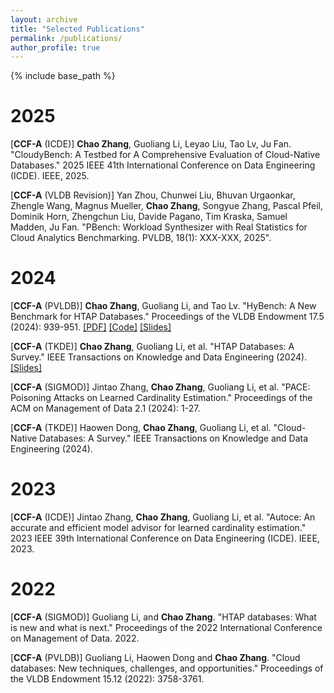 ```yaml
---
layout: archive
title: "Selected Publications"
permalink: /publications/
author_profile: true
---
```

{% include base_path %}

2025
====
[**CCF-A** (ICDE)] **Chao Zhang**, Guoliang Li, Leyao Liu, Tao Lv, Ju Fan. "CloudyBench: A Testbed for A Comprehensive Evaluation of Cloud-Native Databases." 2025 IEEE 41th International Conference on Data Engineering (ICDE). IEEE, 2025.

[**CCF-A** (VLDB Revision)] Yan Zhou, Chunwei Liu, Bhuvan Urgaonkar, Zhengle Wang, Magnus Mueller, **Chao Zhang**, Songyue Zhang, Pascal Pfeil, Dominik Horn, Zhengchun Liu, Davide Pagano, Tim Kraska, Samuel Madden, Ju Fan. "PBench: Workload Synthesizer with Real Statistics for Cloud Analytics Benchmarking. PVLDB, 18(1): XXX-XXX, 2025".

2024
====
[**CCF-A** (PVLDB)] **Chao Zhang**, Guoliang Li, and Tao Lv. "HyBench: A New Benchmark for HTAP Databases." Proceedings of the VLDB Endowment 17.5 (2024): 939-951. [[PDF]](https://www.vldb.org/pvldb/vol17/p939-zhang.pdf) [[Code]](https://github.com/Rucchao/HyBench-2023) [[Slides]](https://rucchao.github.io/files/HyBench_Slides.pdf)

[**CCF-A** (TKDE)] **Chao Zhang**, Guoliang Li, et al. "HTAP Databases: A Survey." IEEE Transactions on Knowledge and Data Engineering (2024).  [[Slides]](https://rucchao.github.io/files/sigmod22-htap-slides_compressed.pdf)

[**CCF-A** (SIGMOD)] Jintao Zhang, **Chao Zhang**, Guoliang Li, et al. "PACE: Poisoning Attacks on Learned Cardinality Estimation." Proceedings of the ACM on Management of Data 2.1 (2024): 1-27.

[**CCF-A** (TKDE)] Haowen Dong, **Chao Zhang**, Guoliang Li, et al. "Cloud-Native Databases: A Survey." IEEE Transactions on Knowledge and Data Engineering (2024).

2023
====

[**CCF-A** (ICDE)] Jintao Zhang, **Chao Zhang**, Guoliang Li, et al. "Autoce: An accurate and efficient model advisor for learned cardinality estimation." 2023 IEEE 39th International Conference on Data Engineering (ICDE). IEEE, 2023.

2022
====

[**CCF-A** (SIGMOD)] Guoliang Li, and **Chao Zhang**. "HTAP databases: What is new and what is next." Proceedings of the 2022 International Conference on Management of Data. 2022.

[**CCF-A** (PVLDB)]  Guoliang Li, Haowen Dong and **Chao Zhang**. "Cloud databases: New techniques, challenges, and opportunities." Proceedings of the VLDB Endowment 15.12 (2022): 3758-3761.

